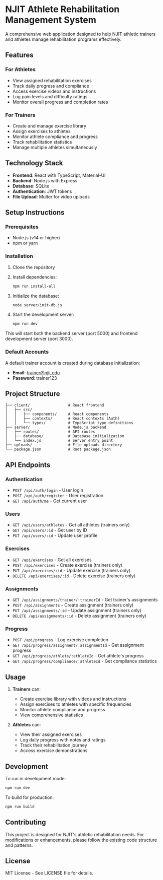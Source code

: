 # NJIT Athlete Rehabilitation Management System

A comprehensive web application designed to help NJIT athletic trainers and athletes manage rehabilitation programs effectively.

## Features

### For Athletes
- View assigned rehabilitation exercises
- Track daily progress and compliance
- Access exercise videos and instructions
- Log pain levels and difficulty ratings
- Monitor overall progress and completion rates

### For Trainers
- Create and manage exercise library
- Assign exercises to athletes
- Monitor athlete compliance and progress
- Track rehabilitation statistics
- Manage multiple athletes simultaneously

## Technology Stack

- **Frontend**: React with TypeScript, Material-UI
- **Backend**: Node.js with Express
- **Database**: SQLite
- **Authentication**: JWT tokens
- **File Upload**: Multer for video uploads

## Setup Instructions

### Prerequisites
- Node.js (v14 or higher)
- npm or yarn

### Installation

1. Clone the repository
2. Install dependencies:
   ```bash
   npm run install-all
   ```

3. Initialize the database:
   ```bash
   node server/init-db.js
   ```

4. Start the development server:
   ```bash
   npm run dev
   ```

This will start both the backend server (port 5000) and frontend development server (port 3000).

### Default Accounts

A default trainer account is created during database initialization:
- **Email**: trainer@njit.edu
- **Password**: trainer123

## Project Structure

```
├── client/                 # React frontend
│   ├── src/
│   │   ├── components/     # React components
│   │   ├── contexts/       # React contexts (Auth)
│   │   └── types/          # TypeScript type definitions
├── server/                 # Node.js backend
│   ├── routes/             # API routes
│   ├── database/           # Database initialization
│   └── index.js            # Server entry point
├── uploads/                # File uploads directory
└── package.json            # Root package.json
```

## API Endpoints

### Authentication
- `POST /api/auth/login` - User login
- `POST /api/auth/register` - User registration
- `GET /api/auth/me` - Get current user

### Users
- `GET /api/users/athletes` - Get all athletes (trainers only)
- `GET /api/users/:id` - Get user by ID
- `PUT /api/users/:id` - Update user profile

### Exercises
- `GET /api/exercises` - Get all exercises
- `POST /api/exercises` - Create exercise (trainers only)
- `PUT /api/exercises/:id` - Update exercise (trainers only)
- `DELETE /api/exercises/:id` - Delete exercise (trainers only)

### Assignments
- `GET /api/assignments/trainer/:trainerId` - Get trainer's assignments
- `POST /api/assignments` - Create assignment (trainers only)
- `PUT /api/assignments/:id` - Update assignment (trainers only)
- `DELETE /api/assignments/:id` - Delete assignment (trainers only)

### Progress
- `POST /api/progress` - Log exercise completion
- `GET /api/progress/assignment/:assignmentId` - Get assignment progress
- `GET /api/progress/athlete/:athleteId` - Get athlete's progress
- `GET /api/progress/compliance/:athleteId` - Get compliance statistics

## Usage

1. **Trainers** can:
   - Create exercise library with videos and instructions
   - Assign exercises to athletes with specific frequencies
   - Monitor athlete compliance and progress
   - View comprehensive statistics

2. **Athletes** can:
   - View their assigned exercises
   - Log daily progress with notes and ratings
   - Track their rehabilitation journey
   - Access exercise demonstrations

## Development

To run in development mode:
```bash
npm run dev
```

To build for production:
```bash
npm run build
```

## Contributing

This project is designed for NJIT's athletic rehabilitation needs. For modifications or enhancements, please follow the existing code structure and patterns.

## License

MIT License - See LICENSE file for details.
